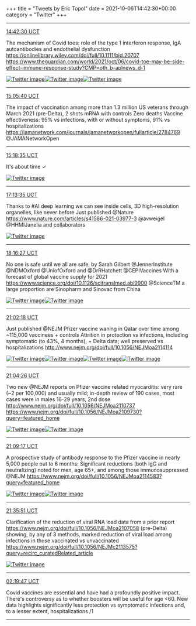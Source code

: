 +++
title = "Tweets by Eric Topol" 
date = 2021-10-06T14:42:30+00:00
category = "Twitter"
+++


---

<a href="https://twitter.com/erictopol/status/1445761386173267970" target="_blank" rel="noreferer">14:42:30 UCT</a>

The mechanism of Covid toes: role of the type 1 interferon response, IgA autoantibodies and endothelial dysfunction
https://onlinelibrary.wiley.com/doi/full/10.1111/bjd.20707
https://www.theguardian.com/world/2021/oct/06/covid-toe-may-be-side-effect-immune-response-study?CMP=oth_b-aplnews_d-1 

<a href="FBBfbODVkAA4Fpo.jpg"  ><img src="FBBfbODVkAA4Fpo.jpg" alt="Twitter image" ></img></a><a href="FBBfc-nVQAggPY5.jpg"  ><img src="FBBfc-nVQAggPY5.jpg" alt="Twitter image" ></img></a><a href="FBBf8qlUcAA-AhL.jpg"  ><img src="FBBf8qlUcAA-AhL.jpg" alt="Twitter image" ></img></a>

---

<a href="https://twitter.com/erictopol/status/1445767216218083352" target="_blank" rel="noreferer">15:05:40 UCT</a>

The impact of vaccination among more than 1.3 million US veterans through March 2021 (pre-Delta), 2 shots mRNA with controls
Zero deaths
Vaccine effectiveness: 95% vs infections, with or without symptoms, 91% vs hospitalizations
https://jamanetwork.com/journals/jamanetworkopen/fullarticle/2784769 @JAMANetworkOpen



---

<a href="https://twitter.com/erictopol/status/1445770468288450574" target="_blank" rel="noreferer">15:18:35 UCT</a>

It's about time ✓ 

<a href="FBBoc-NVEAomL62.jpg"  ><img src="FBBoc-NVEAomL62.jpg" alt="Twitter image" ></img></a>

---

<a href="https://twitter.com/erictopol/status/1445799409975902219" target="_blank" rel="noreferer">17:13:35 UCT</a>

Thanks to #AI deep learning we can see inside cells, 3D high-resolution organelles, like never before
Just published @Nature 
https://www.nature.com/articles/s41586-021-03977-3
@avweigel @HHMIJanelia and collaborators 

<a href="FBCCKqvUUAMf986.jpg"  ><img src="FBCCKqvUUAMf986.jpg" alt="Twitter image" ></img></a>

---

<a href="https://twitter.com/erictopol/status/1445815230974496772" target="_blank" rel="noreferer">18:16:27 UCT</a>

No one is safe until we all are safe, by Sarah Gilbert @JennerInstitute @NDMOxford @UniofOxford and 
@DrRHatchett @CEPIVaccines
With a forecast of global vaccine supply for 2021
https://www.science.org/doi/10.1126/scitranslmed.abl9900 @ScienceTM a large proportion are Sinopharm and Sinovac from China 

<a href="FBCRFn5VgAcEBxL.jpg"  ><img src="FBCRFn5VgAcEBxL.jpg" alt="Twitter image" ></img></a><a href="FBCQ6S_VEAM0SIH.jpg"  ><img src="FBCQ6S_VEAM0SIH.jpg" alt="Twitter image" ></img></a>

---

<a href="https://twitter.com/erictopol/status/1445856967860228102" target="_blank" rel="noreferer">21:02:18 UCT</a>

Just published @NEJM
Pfizer vaccine waning in Qatar over time among ~115,000 vaccinees + controls
Attrition in protection vs infections, including symptomatic (to 43%, 4 months), + Delta data; well preserved vs hospitalizations
http://www.nejm.org/doi/full/10.1056/NEJMoa2114114 

<a href="FBCzqdkUYAQrxqa.jpg"  ><img src="FBCzqdkUYAQrxqa.jpg" alt="Twitter image" ></img></a><a href="FBC2SO6UUAUXde1.jpg"  ><img src="FBC2SO6UUAUXde1.jpg" alt="Twitter image" ></img></a><a href="FBC1L4cVUAYiZw5.png"  ><img src="FBC1L4cVUAYiZw5.png" alt="Twitter image" ></img></a><a href="FBC04AJVEAcq_tp.png"  ><img src="FBC04AJVEAcq_tp.png" alt="Twitter image" ></img></a>

---

<a href="https://twitter.com/erictopol/status/1445857506337517568" target="_blank" rel="noreferer">21:04:26 UCT</a>

Two new @NEJM reports on Pfizer vaccine related myocarditis: very rare (~2 per 100,000) and usually mild; in-depth review of 190 cases, most cases were in males 16-29 years, 2nd dose
http://www.nejm.org/doi/full/10.1056/NEJMoa2110737
https://www.nejm.org/doi/full/10.1056/NEJMoa2109730?query=featured_home 

<a href="FBCwzr2VEAUAdm-.jpg"  ><img src="FBCwzr2VEAUAdm-.jpg" alt="Twitter image" ></img></a><a href="FBCxT0eVkAMOtr8.jpg"  ><img src="FBCxT0eVkAMOtr8.jpg" alt="Twitter image" ></img></a>

---

<a href="https://twitter.com/erictopol/status/1445858726066331651" target="_blank" rel="noreferer">21:09:17 UCT</a>

A prospective study of antibody response to the Pfizer vaccine in nearly 5,000 people out to 6 months: Significant reductions (both IgG and neutralizing) noted for men, age 65+, and among those immunosuppressed
@NEJM https://www.nejm.org/doi/full/10.1056/NEJMoa2114583?query=featured_home 

<a href="FBC4iJNVUAAbtQn.jpg"  ><img src="FBC4iJNVUAAbtQn.jpg" alt="Twitter image" ></img></a><a href="FBC4kJ5VIAIxR-B.jpg"  ><img src="FBC4kJ5VIAIxR-B.jpg" alt="Twitter image" ></img></a>

---

<a href="https://twitter.com/erictopol/status/1445865410822246407" target="_blank" rel="noreferer">21:35:51 UCT</a>

Clarification of the reduction of viral RNA load data from a prior report https://www.nejm.org/doi/full/10.1056/NEJMoa2107058 (pre-Delta) showing, by any of 3 methods, marked reduction of viral load among infections in those vaccinated vs unvaccinated https://www.nejm.org/doi/full/10.1056/NEJMc2113575?query=recirc_curatedRelated_article 

<a href="FBC8Gj5VcAcsmfa.jpg"  ><img src="FBC8Gj5VcAcsmfa.jpg" alt="Twitter image" ></img></a>

---

<a href="https://twitter.com/erictopol/status/1445936866025304066" target="_blank" rel="noreferer">02:19:47 UCT</a>

Covid vaccines are essential and have had a profoundly positive impact. 
There's controversy as to whether boosters will be useful for age &lt;60. 
New data highlights significantly less protection vs symptomatic infections and, to a lesser extent,  hospitalizations /1



---